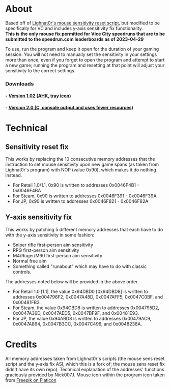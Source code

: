 # About
Based off of [Lighnat0r's mouse sensitivity reset script](https://github.com/Lighnat0r-pers/Files/blob/master/GTA%20VC%20No%20Mouse%20Sensitivity%20Reset.zip), but modified to be specifically for VC and includes y-axis sensitivity fix functionality.  
**This is the only mouse fix permitted for Vice City speedruns that are to be submitted to the speedrun.com leaderboards as of 2023-04-29**  

To use, run the program and keep it open for the duration of your gaming session. You will not need to manually set the sensitivity in your settings more than once, even if you forget to open the program and attempt to start a new game; running the program and resetting at that point will adjust your sensitivity to the correct settings.
### Downloads
#### - [Version 1.02 (AHK, tray icon)](https://github.com/MhmdFVC/VC-Mouse-Fix/releases/download/1.02/VC-Mouse-Fix-1.02.exe)
#### - [Version 2.0 (C, console output and uses fewer resources)](https://github.com/MhmdFVC/VC-Mouse-Fix/releases/download/2.0/VC-Mouse-Fix-2.0.exe)

# Technical
## Sensitivity reset fix
This works by replacing the 10 consecutive memory addresses that the instruction to set mouse sensitivity upon new game spans (as taken from Lighnat0r's program) with NOP (value 0x90), which makes it do nothing instead.
* For Retail 1.0/1.1, 0x90 is written to addresses 0x0046F4B1 - 0x0046F4BA
* For Steam, 0x90 is written to addresses 0x0046F391 - 0x0046F39A
* For JP, 0x90 is written to addresses 0x0046F821 - 0x0046F82A

## Y-axis sensitivity fix
This works by patching 5 different memory addresses that each have to do with the y-axis sensitivity in some fashion: 
* Sniper rifle first-person aim sensitivity
* RPG first-person aim sensitivity
* M4/Ruger/M60 first-person aim sensitivity
* Normal free aim
* Something called "runabout" which may have to do with classic controls.

The addresses noted below will be provided in the above order.
* For Retail 1.0 [1.1], the value 0x94DBD0 [0x94DBD8] is written to addresses 0x004796F2, 0x0047A48D, 0x0047AFF5, 0x0047C0BF, and 0x00481FB3.
* For Steam, the value 0x94CBD8 is written to addresses 0x004795D2, 0x0047A36D, 0x0047AED5, 0x0047BF9F, and 0x00481E93.
* For JP, the value 0x94ABD8 is written to addresses 0x00479AC9, 0x0047A864, 0x0047B3CC, 0x0047C496, and 0x0048238A.

# Credits
All memory addresses taken from Lighnat0r's scripts (the mouse sens reset script and the y-axis fix ASI, which this is a fork of; the mouse sens reset fix didn't have its own repo). Technical explanation of the addresses' functions graciously provided by Nick007J. Mouse icon within the program icon taken from [Freepik on Flaticon](https://www.flaticon.com/free-icons/mouse)
